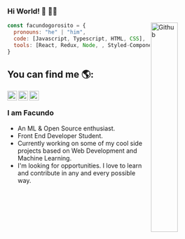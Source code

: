### Hi World! 👋 🧑‍💻

<img width="35%" align="right" alt="Github" src="https://media.licdn.com/dms/image/D4E22AQEG29d5y6tADw/feedshare-shrink_2048_1536/0/1694461214812?e=1698883200&v=beta&t=5vB-t6U784Mipb5rkNRyah3FQEElsE84mPa2CMSIVvM" />


```javascript
const facundogorosito = {
  pronouns: "he" | "him",
  code: [Javascript, Typescript, HTML, CSS],
  tools: [React, Redux, Node, , Styled-Components, Jest, Docker]
}
```
## You can find me 🌎:

<a href="https://www.linkedin.com/in/facundo-gorosito-desarrollador-web-html5-csss3-javascript-react-frontend/">
  <img align="left" alt="Ajay's Linkdein" width="22px" src="https://cdn.jsdelivr.net/npm/simple-icons@v3/icons/linkedin.svg" />
</a>
<a href="https://github.com/facundogorosito">
  <img align="left" alt="Ajay's Github" width="22px" src="https://cdn.jsdelivr.net/npm/simple-icons@v3/icons/github.svg" />
</a>
<a href="mailto:facundoignaciogorosito@gmail.com">
  <img align="left" alt="Facundo Email" width="22px" src="https://cdn.jsdelivr.net/npm/simple-icons@3.13.0/icons/minutemailer.svg" />
</a>
<br />

### I am Facundo
- An ML & Open Source enthusiast.
- Front End Developer Student. 
- Currently working on some of my cool side projects based on Web Development and Machine Learning.
- I'm looking for opportunities. I love to learn and contribute in any and every possible way.

